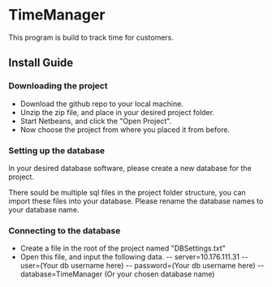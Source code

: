 # TimeManager

This program is build to track time for customers.

## Install Guide

### Downloading the project
- Download the github repo to your local machine.
- Unzip the zip file, and place in your desired project folder.
- Start Netbeans, and click the "Open Project".
- Now choose the project from where you placed it from before.

### Setting up the database
In your desired database software, please create a new database for the project.

There sould be multiple sql files in the project folder structure, you can import these files into your database. Please rename the database names to your database name.

### Connecting to the database
- Create a file in the root of the project named "DBSettings.txt"
- Open this file, and input the following data.
-- server=10.176.111.31
-- user=(Your db username here)
-- password=(Your db username here)
-- database=TimeManager (Or your chosen database name)
